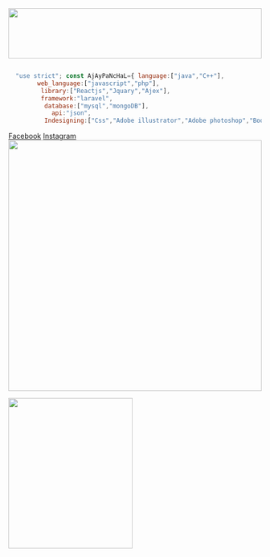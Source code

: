 

<img src="https://media.tenor.com/images/ea200a5305886e27264c831320ef5628/tenor.gif" width="100%" height="100"/> 
  
 
```javascript

  "use strict"; const AjAyPaNcHaL={ language:["java","C++"],
        web_language:["javascript","php"],
         library:["Reactjs","Jquary","Ajex"], 
         framework:"laravel",
          database:["mysql","mongoDB"],    
            api:"json",
          Indesigning:["Css","Adobe illustrator","Adobe photoshop","Bootstrap"] }
````          

 [Facebook](https://www.facebook.com/ajaydeveloper8570 "ajay")
    [Instagram](https://www.instagram.com/ajaydeveloper8570 "ajay") 
<img src="https://giphy.com/static/img/zoomies.gif" width="100%" height="500"/> 

  <img src="https://media0.giphy.com/media/C4NdKtRaQE9m8/giphy.gif?cid=ecf05e47gv9t80ca25895y76hevmrqys2d2b0fy0t0t2ac9m&rid=giphy.gif&ct=g" width="70%" height="300"/> 
